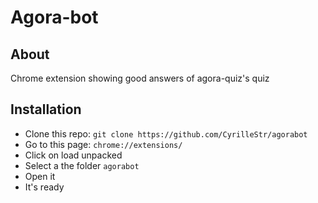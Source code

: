 # Agora-bot
## About
Chrome extension showing good answers of agora-quiz's quiz
## Installation
- Clone this repo: ```git clone https://github.com/CyrilleStr/agorabot```
- Go to this page: ```chrome://extensions/```
- Click on load unpacked
- Select a the folder ```agorabot```
- Open it
- It's ready
